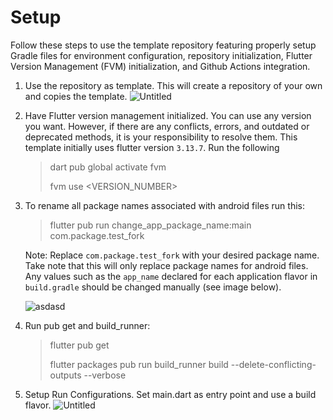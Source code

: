 # Setup
Follow these steps to use the template repository featuring properly setup Gradle files for environment configuration, repository initialization, Flutter Version Management (FVM) initialization, and Github Actions integration.

1. Use the repository as template. This will create a repository of your own and copies the template.
    ![Untitled](https://github.com/cuisonenrico/setup/assets/123451800/3ea25ab0-ff04-40d1-8097-ec23d8941247)
   
2. Have Flutter version management initialized. You can use any version you want. However, if there are any conflicts, errors, and outdated or deprecated methods, it is your responsibility to resolve them. This template initially uses flutter version `3.13.7`. Run the following
    > dart pub global activate fvm
    > 
    > fvm use <VERSION_NUMBER>
3. To rename all package names associated with android files run this:
    > flutter pub run change_app_package_name:main com.package.test_fork

    Note: Replace `com.package.test_fork` with your desired package name. Take note that this will only replace package names for android files. Any values such as the `app_name` declared for each application flavor in `build.gradle` should be changed manually (see image below).

   ![asdasd](https://github.com/cuisonenrico/setup/assets/123451800/019d4626-3f1d-4f0c-b1c6-3cd13ab5d4fc)

5. Run pub get and build_runner:
    > flutter pub get
    > 
    > flutter packages pub run build_runner build --delete-conflicting-outputs --verbose
6. Setup Run Configurations. Set main.dart as entry point and use a build flavor.
    ![Untitled](https://github.com/cuisonenrico/setup/assets/123451800/238fcaff-0905-40ba-afbb-0f41ab320b8e)

